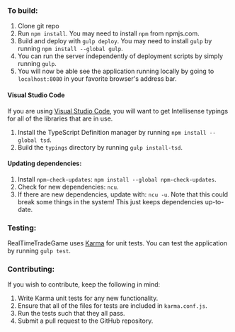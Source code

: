 ### To build:
1. Clone git repo
2. Run `npm install`. You may need to install `npm` from npmjs.com.
3. Build and deploy with `gulp deploy`. You may need to install `gulp` by running `npm install --global gulp`.
4. You can run the server independently of deployment scripts by simply running `gulp`.
5. You will now be able see the application running locally by going to `localhost:8080` in your favorite browser's address bar.

#### Visual Studio Code
If you are using [Visual Studio Code](https://code.visualstudio.com/), you will want to get Intellisense typings for all of the libraries that are in use.

1. Install the TypeScript Definition manager by running `npm install --global tsd`.
2. Build the `typings` directory by running `gulp install-tsd`.

#### Updating dependencies:
1. Install `npm-check-updates`: `npm install --global npm-check-updates`.
2. Check for new dependencies: `ncu`.
3. If there are new dependencies, update with: `ncu -u`. Note that this could break some things in the system! This just keeps dependencies up-to-date.


### Testing:
RealTimeTradeGame uses [Karma](http://karma-runner.github.io/) for unit tests. You can test the application by running `gulp test`.

### Contributing:
If you wish to contribute, keep the following in mind:

1. Write Karma unit tests for any new functionality.
2. Ensure that all of the files for tests are included in `karma.conf.js`.
3. Run the tests such that they all pass.
4. Submit a pull request to the GitHub repository.